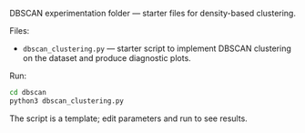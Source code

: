 DBSCAN experimentation folder — starter files for density-based clustering.

Files:
- `dbscan_clustering.py` — starter script to implement DBSCAN clustering on the dataset and produce diagnostic plots.

Run:

```bash
cd dbscan
python3 dbscan_clustering.py
```

The script is a template; edit parameters and run to see results.